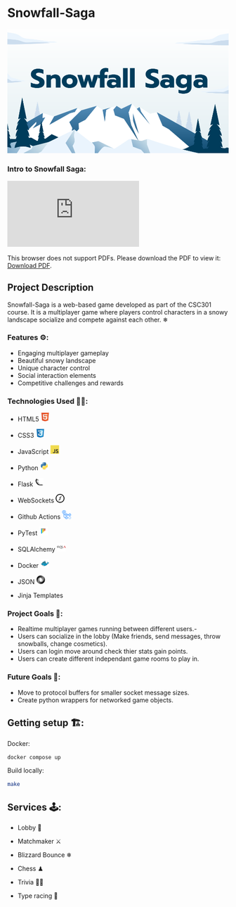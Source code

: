 # Snowfall-Saga

<img src="https://github.com/KrishPatel13/Snowfall-Saga/blob/master/lobby_service/app/static/images/Snowfall%20Saga%20Logo.png" >

### Intro to Snowfall Saga: 
<object data="https://github.com/KrishPatel13/Snowfall-Saga/blob/master/Snowfall%20Saga%20Intro.pdf" type="application/pdf" width="700px" height="700px">
    <embed src="https://github.com/KrishPatel13/Snowfall-Saga/blob/master/Snowfall%20Saga%20Intro.pdf">
        <p>This browser does not support PDFs. Please download the PDF to view it: <a href="https://github.com/KrishPatel13/Snowfall-Saga/blob/master/Snowfall%20Saga%20Intro.pdf">Download PDF</a>.</p>
    </embed>
</object>

## Project Description

Snowfall-Saga is a web-based game developed as part of the CSC301 course.
It is a multiplayer game where players control characters in a snowy landscape socialize and compete against each other. ❄

### Features ⚙:

- Engaging multiplayer gameplay
- Beautiful snowy landscape
- Unique character control
- Social interaction elements
- Competitive challenges and rewards

### Technologies Used 👨‍💻:

- HTML5 <img height="20" alt="javascript" src="https://raw.githubusercontent.com/devicons/devicon/master/icons/html5/html5-original.svg">

- CSS3 <img height="20" alt="javascript" src="https://raw.githubusercontent.com/devicons/devicon/master/icons/css3/css3-original.svg">

- JavaScript <img height="20" alt="javascript" src="https://raw.githubusercontent.com/devicons/devicon/master/icons/javascript/javascript-original.svg">

- Python <img height="20" alt="python" src="https://raw.githubusercontent.com/devicons/devicon/master/icons/python/python-original.svg">

- Flask <img height="20" alt="flask" src="https://raw.githubusercontent.com/devicons/devicon/master/icons/flask/flask-original.svg">

- WebSockets <img height="20" alt="javascript" src="https://raw.githubusercontent.com/devicons/devicon/master/icons/socketio/socketio-original.svg">

- Github Actions <img height="20" alt="javascript" src="https://raw.githubusercontent.com/devicons/devicon/master/icons/githubactions/githubactions-original.svg">

- PyTest <img height="20" alt="javascript" src="https://raw.githubusercontent.com/devicons/devicon/master/icons/pytest/pytest-original.svg">

- SQLAlchemy <img height="20" alt="javascript" src="https://raw.githubusercontent.com/devicons/devicon/master/icons/sqlalchemy/sqlalchemy-original.svg">

- Docker <img height="20" alt="javascript" src="https://raw.githubusercontent.com/devicons/devicon/master/icons/docker/docker-original.svg">

- JSON <img height="20" alt="javascript" src="https://raw.githubusercontent.com/devicons/devicon/master/icons/json/json-original.svg">

- Jinja Templates

### Project Goals 🎯:

- Realtime multiplayer games running between different users.-
- Users can socialize in the lobby (Make friends, send messages, throw snowballs, change cosmetics).
- Users can login move around check thier stats gain points.
- Users can create different independant game rooms to play in.

### Future Goals 🗻:

- Move to protocol buffers for smaller socket message sizes.
- Create python wrappers for networked game objects.

## Getting setup 🏗:

Docker:

```bash
docker compose up
```

Build locally:

```bash
make
```

## Services 🕹:

- Lobby 👋

- Matchmaker ⚔

- Blizzard Bounce ❄

- Chess ♟

- Trivia 🙋‍♂️

- Type racing 🏇
